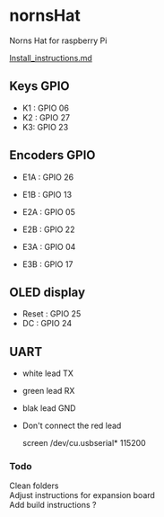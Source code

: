 # nornsHat
Norns Hat for raspberry Pi

[Install_instructions.md](../blob/master/Install_instructions.md)

## Keys GPIO

- K1 : GPIO 06
- K2 : GPIO 27
- K3: GPIO 23


## Encoders GPIO

- E1A : GPIO 26
- E1B : GPIO 13

- E2A : GPIO 05
- E2B : GPIO 22

- E3A : GPIO 04
- E3B : GPIO 17

## OLED display

- Reset : GPIO 25
- DC : GPIO 24


## UART
- white lead TX
- green lead RX
- blak lead GND
- Don't connect the red lead

  screen /dev/cu.usbserial* 115200

### Todo

Clean folders  
Adjust instructions for expansion board  
Add build instructions ?  
